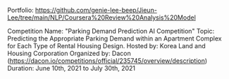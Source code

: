 Portfolio: https://github.com/genie-lee-beep/Jieun-Lee/tree/main/NLP/Coursera%20Review%20Analysis%20Model  
 
Competition Name: "Parking Demand Prediction AI Competition" 
Topic: Predicting the Appropriate Parking Demand within an Apartment Complex for Each Type of Rental Housing Design. 
Hosted by: Korea Land and Housing Corporation 
Organized by: Dacon (https://dacon.io/competitions/official/235745/overview/description)
Duration: June 10th, 2021 to July 30th, 2021 
